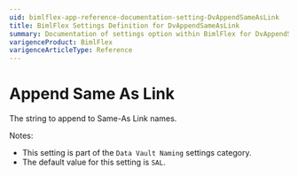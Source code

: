 ```yaml
---
uid: bimlflex-app-reference-documentation-setting-DvAppendSameAsLink
title: BimlFlex Settings Definition for DvAppendSameAsLink
summary: Documentation of settings option within BimlFlex for DvAppendSameAsLink
varigenceProduct: BimlFlex
varigenceArticleType: Reference
---
```


# Append Same As Link

The string to append to Same-As Link names.

Notes:
* This setting is part of the `Data Vault Naming` settings category.
* The default value for this setting is `SAL`.